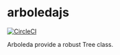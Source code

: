 # arboledajs
[![CircleCI](https://circleci.com/gh/alberto-f/arboledajs.svg?style=svg&circle-token=aa204ac083934f06790bc23175fdde34e45c3c34)](https://circleci.com/gh/alberto-f/arboledajs)

Arboleda provide a robust Tree class.


